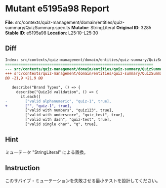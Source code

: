 # Mutant e5195a98 Report

**File**: src/contexts/quiz-management/domain/entities/quiz-summary/QuizSummary.spec.ts
**Mutator**: StringLiteral
**Original ID**: 3285
**Stable ID**: e5195a98
**Location**: L25:10–L25:30

## Diff

```diff
Index: src/contexts/quiz-management/domain/entities/quiz-summary/QuizSummary.spec.ts
===================================================================
--- src/contexts/quiz-management/domain/entities/quiz-summary/QuizSummary.spec.ts	original
+++ src/contexts/quiz-management/domain/entities/quiz-summary/QuizSummary.spec.ts	mutated #3285
@@ -21,9 +21,9 @@
 
   describe("Brand Types", () => {
     describe("QuizId validation", () => {
       it.each([
-        ["valid alphanumeric", "quiz-1", true],
+        ["", "quiz-1", true],
         ["valid with numbers", "quiz123", true],
         ["valid with underscore", "quiz_test", true],
         ["valid with dash", "quiz-test", true],
         ["valid single char", "q", true],
```

## Hint

ミューテータ "StringLiteral" による置換。

## Instruction

このサバイブ・ミューテーションを失敗させる最小テストを設計してください。
